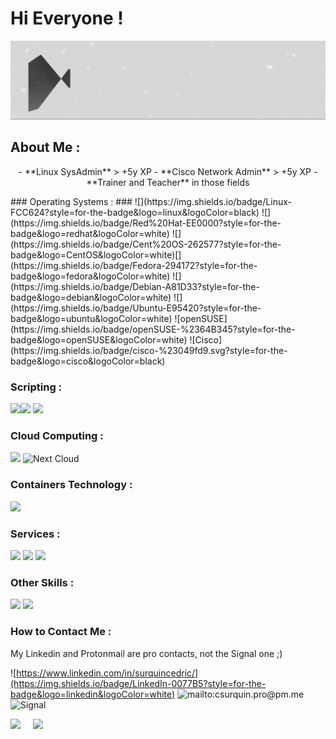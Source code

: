 # Hi Everyone !


<p align="center">
  <img src="https://github.com/csurqunix/csurqunix/blob/main/C%20Surquin.gif"/>
</p>

## About Me :
<p align="center">
  - **Linux SysAdmin** > +5y XP
  - **Cisco Network Admin** > +5y XP
  - **Trainer and Teacher** in those fields
<p>
  ###      Operating Systems :    ### 
  ![](https://img.shields.io/badge/Linux-FCC624?style=for-the-badge&logo=linux&logoColor=black) ![](https://img.shields.io/badge/Red%20Hat-EE0000?style=for-the-badge&logo=redhat&logoColor=white) ![](https://img.shields.io/badge/Cent%20OS-262577?style=for-the-badge&logo=CentOS&logoColor=white)[](https://img.shields.io/badge/Fedora-294172?style=for-the-badge&logo=fedora&logoColor=white)
![](https://img.shields.io/badge/Debian-A81D33?style=for-the-badge&logo=debian&logoColor=white) ![](https://img.shields.io/badge/Ubuntu-E95420?style=for-the-badge&logo=ubuntu&logoColor=white) ![openSUSE](https://img.shields.io/badge/openSUSE-%2364B345?style=for-the-badge&logo=openSUSE&logoColor=white) ![Cisco](https://img.shields.io/badge/cisco-%23049fd9.svg?style=for-the-badge&logo=cisco&logoColor=black)

  ###      Scripting :     ###
![](https://img.shields.io/badge/Shell_Script-121011?style=for-the-badge&logo=gnu-bash&logoColor=white)![](https://img.shields.io/badge/GNU%20Bash-4EAA25?style=for-the-badge&logo=GNU%20Bash&logoColor=white)
![](https://img.shields.io/badge/Python-FFD43B?style=for-the-badge&logo=python&logoColor=blue)
  
  ###      Cloud Computing :     ###
![](https://img.shields.io/badge/Amazon_AWS-FF9900?style=for-the-badge&logo=amazonaws&logoColor=white) ![Next Cloud](https://img.shields.io/badge/Next%20Cloud-0B94DE?style=for-the-badge&logo=nextcloud&logoColor=white)

  ###      Containers Technology :     ###
![](https://img.shields.io/badge/Docker-2CA5E0?style=for-the-badge&logo=docker&logoColor=white)

  ###      Services :     ###
![](https://img.shields.io/badge/Apache-D22128?style=for-the-badge&logo=Apache&logoColor=white) ![](https://img.shields.io/badge/Nginx-009639?style=for-the-badge&logo=nginx&logoColor=white) ![](https://img.shields.io/badge/MariaDB-003545?style=for-the-badge&logo=mariadb&logoColor=white)

  ###      Other Skills :     ###
![](https://img.shields.io/badge/gimp-5C5543?style=for-the-badge&logo=gimp&logoColor=white) ![](https://img.shields.io/badge/LibreOffice-18A303?style=for-the-badge&logo=LibreOffice&logoColor=white)

  ###      How to Contact Me :     ###

My Linkedin and Protonmail are pro contacts, not the Signal one ;)

![https://www.linkedin.com/in/surquincedric/](https://img.shields.io/badge/LinkedIn-0077B5?style=for-the-badge&logo=linkedin&logoColor=white)
![mailto:csurquin.pro@pm.me](https://img.shields.io/badge/ProtonMail-8B89CC?style=for-the-badge&logo=protonmail&logoColor=white)
![Signal](https://img.shields.io/badge/Signal-3A76F0?style=for-the-badge&logo=signal&logoColor=white)
  
  <a href="https://www.linkedin.com/in/<yours>/"><img src="https://img.shields.io/badge/linkedin-%230077B5.svg?&style=for-the-badge&logo=linkedin&logoColor=white" /></a>&nbsp;&nbsp;&nbsp;&nbsp;
  <a href="mailto:csurquin.pro@pm.me?subject=Came%20from%20Github"><img src="https://img.shields.io/badge/ProtonMail-8B89CC?style=for-the-badge&logo=protonmail&logoColor=white" /></a>&nbsp;&nbsp;&nbsp;&nbsp;
  
